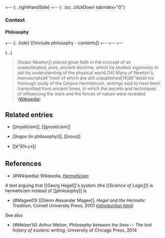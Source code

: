 
+-- {: .rightHandSide}
+-- {: .toc .clickDown tabindex="0"}
### Context
#### Philosophy
+-- {: .hide}
[[!include philosophy - contents]]
=--
=--
=--

(...)

> [[Isaac Newton]] placed great faith in the concept of an unadulterated, pure, ancient doctrine, which he studied vigorously to aid his understanding of the physical world.[14] Many of Newton's manuscriptsâ€”most of which are still unpublished[14]â€”detail his thorough study of the Corpus Hermeticum, writings said to have been transmitted from ancient times, in which the secrets and techniques of influencing the stars and the forces of nature were revealed. ([Wikipedia](#Wikipedia))


## Related entries


* [[mysticism]], [[gnosticism]]

* [[logos (in philosophy)]], [[nous]]

* [[é“å¾·ç»]]


## References

* {#Wikipedia} Wikipedia, _[Hermeticism](http://en.wikipedia.org/wiki/Hermeticism)_

A text arguing that [[Georg Hegel]]'s system (the _[[Science of Logic]]_) is hermeticism instead of [[philosophy]] is

* {#Magee01} [[Glenn Alexander Magee]], _Hegel and the Hermetic Tradition_, Cornell University Press, 2001 ([introduction html](https://www.marxists.org/reference/subject/philosophy/works/en/magee.htm))

See also

* {#Melzer14} Arthur Melzer, _Philosophy between the lines -- The lost history of esoteric writing_, University of Chicago Press, 2014
